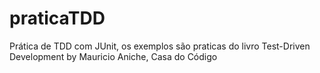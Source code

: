 # praticaTDD
Prática de TDD com JUnit, os exemplos são praticas do livro Test-Driven Development by Mauricio Aniche, Casa do Código
